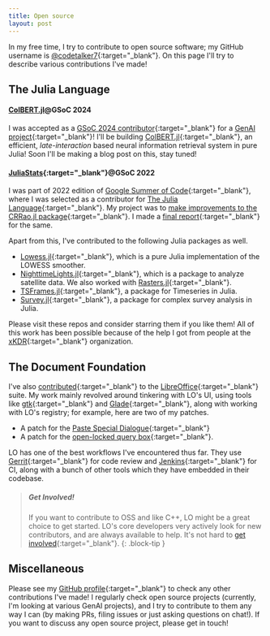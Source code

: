 ```yaml
---
title: Open source 
layout: post
---
```


In my free time, I try to contribute to open source software; my GitHub username is [@codetalker7](https://github.com/codetalker7){:target="\_blank"}. On this page I'll try to describe various contributions I've made!

## The Julia Language

#### [ColBERT.jl](https://github.com/codetalker7/ColBERT.jl)@GSoC 2024

I was accepted as a [GSoC 2024 contributor](https://julialang.org/blog/2024/05/gsoc-2024-fellows/){:target="\_blank"} for a [GenAI project](https://summerofcode.withgoogle.com/programs/2024/projects/GauGUFoo){:target="\_blank"}! I'll be building [ColBERT.jl](https://github.com/codetalker7/ColBERT.jl){:target="\_blank"}, an efficient, *late-interaction* based neural information retrieval system in pure Julia! Soon I'll be making a blog post on this, stay tuned! 

#### [JuliaStats](https://julialang.org/jsoc/gsoc/juliastats/){:target="\_blank"}@GSoC 2022

I was part of 2022 edition of [Google Summer of Code](https://summerofcode.withgoogle.com/){:target="\_blank"}, where I was selected as a contributor for [The Julia Language](https://julialang.org/jsoc/){:target="\_blank"}. My project was to [make improvements to the CRRao.jl package](https://summerofcode.withgoogle.com/archive/2022/projects/wbPGeN3c){:target="\_blank"}. I made a [final report](https://github.com/xKDR/GSoC/blob/main/2022/CRRao.jl/siddhant_chaudhary_final.md){:target="\_blank"} for the same.

Apart from this, I've contributed to the following Julia packages as well.
- [Lowess.jl](https://github.com/xKDR/Lowess.jl){:target="\_blank"}, which is a pure Julia implementation of the LOWESS smoother.
- [NighttimeLights.jl](https://github.com/xKDR/NighttimeLights.jl){:target="\_blank"}, which is a package to analyze satellite data. We also worked with [Rasters.jl](https://rafaqz.github.io/Rasters.jl/dev/){:target="\_blank"}.
- [TSFrames.jl](https://github.com/xKDR/TSx.jl){:target="\_blank"}, a package for Timeseries in Julia.
- [Survey.jl](https://github.com/xKDR/Survey.jl){:target="\_blank"}, a package for complex survey analysis in Julia.

Please visit these repos and consider starring them if you like them! All of this work has been possible because of the help I got from people at the [xKDR](https://www.xkdr.org/){:target="\_blank"} organization.

## The Document Foundation

I've also [contributed](https://wiki.documentfoundation.org/index.php?title=Development/Developers&oldid=493481){:target="\_blank"} to the [LibreOffice](https://www.libreoffice.org/){:target="\_blank"} suite. My work mainly revolved around tinkering with LO's UI, using tools like [gtk](https://www.gtk.org/){:target="\_blank"} and [Glade](https://glade.gnome.org/){:target="\_blank"}, along with working with LO's registry; for example, here are two of my patches.
- A patch for the [Paste Special Dialogue](https://git.libreoffice.org/core/+/9d0ca8ee3f0c2a4e6c0bebec6ef1523cd04e849a%5E%21){:target="\_blank"}
- A patch for the [open-locked query box](https://git.libreoffice.org/core/+/ff9ff6018bea7c1a4524c8edca8ef554c74e4b3f%5E%21){:target="\_blank"}.

LO has one of the best workflows I've encountered thus far. They use [Gerrit](https://www.gerritcodereview.com/){:target="\_blank"} for code review and [Jenkins](https://www.jenkins.io/){:target="\_blank"} for CI, along with a bunch of other tools which they have embedded in their codebase.

> ##### Get Involved!
>
> If you want to contribute to OSS and like C++, LO might be a great choice to get started. LO's core developers very actively look for new contributors, and are always available to help. It's not hard to [get involved](https://www.libreoffice.org/community/get-involved/){:target="\_blank"}.
{: .block-tip }

## Miscellaneous

Please see my [GitHub profile](https://github.com/codetalker7){:target="\_blank"} to check any other contributions I've made! I regularly check open source projects (currently, I'm looking at various GenAI projects), and I try to contribute to them any way I can (by making PRs, filing issues or just asking questions on chat!). If you want to discuss any open source project, please get in touch!
